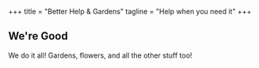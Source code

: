 +++
title = "Better Help & Gardens"
tagline = "Help when you need it"
+++

## We're Good

We do it all! Gardens, flowers, and all the other stuff too!































































